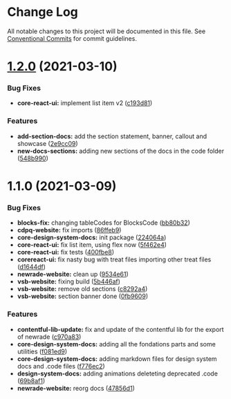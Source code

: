 # Change Log

All notable changes to this project will be documented in this file.
See [Conventional Commits](https://conventionalcommits.org) for commit guidelines.

# [1.2.0](https://github.com/newrade/newrade/compare/@newrade/core-design-system-docs@1.1.0...@newrade/core-design-system-docs@1.2.0) (2021-03-10)

### Bug Fixes

- **core-react-ui:** implement list item v2 ([c193d81](https://github.com/newrade/newrade/commit/c193d811367dfe38d830ccab270e807a18a91276))

### Features

- **add-section-docs:** add the section statement, banner, callout and showcase ([2e9cc09](https://github.com/newrade/newrade/commit/2e9cc096365e0619b8b6f4686a60964b97398b55))
- **new-docs-sections:** adding new sections of the docs in the code folder ([548b990](https://github.com/newrade/newrade/commit/548b990a062f0c2e26cf561acabc2a63afb5cc54))

# 1.1.0 (2021-03-09)

### Bug Fixes

- **blocks-fix:** changing tableCodes for BlocksCode ([bb80b32](https://github.com/newrade/newrade/commit/bb80b327a4013dc377fac5f373165c097f99615d))
- **cdpq-website:** fix imports ([86ffeb9](https://github.com/newrade/newrade/commit/86ffeb96b028af4fad2c287d16a782a31b343fdf))
- **core-design-system-docs:** init package ([224064a](https://github.com/newrade/newrade/commit/224064a713a5f41f998fe1e8e18ea4bfbe8b048d))
- **core-react-ui:** fix list item, using flex now ([5f462e4](https://github.com/newrade/newrade/commit/5f462e45b0ced1a6ad3b891401e3b8ace802c4a7))
- **core-react-ui:** fix tests ([400fbe8](https://github.com/newrade/newrade/commit/400fbe8985b4046eabfb8f4c0e9071fde57f6e5a))
- **corereact-ui:** fix nasty bug with treat files importing other treat files ([d1644df](https://github.com/newrade/newrade/commit/d1644df51704ce05edb1aabcf7cf3a74d91edf00))
- **newrade-website:** clean up ([9534e61](https://github.com/newrade/newrade/commit/9534e61b01545371bde739d05c4519ead5fbd143))
- **vsb-website:** fixing build ([5b446af](https://github.com/newrade/newrade/commit/5b446afda481089b7ec00c85b36f4233db305689))
- **vsb-website:** remove old sections ([c8292a4](https://github.com/newrade/newrade/commit/c8292a46868d22dc9229481f974f2d9bde8fff06))
- **vsb-website:** section banner done ([0fb9609](https://github.com/newrade/newrade/commit/0fb9609bcbc0d83aaee537e6033da01ff4dae620))

### Features

- **contentful-lib-update:** fix and update of the contentful lib for the export of newrade ([c970a83](https://github.com/newrade/newrade/commit/c970a83b07ee4883a984b6a6c69a94cfcb94895b))
- **core-design-system-docs:** adding all the fondations parts and some utilities ([f081ed9](https://github.com/newrade/newrade/commit/f081ed958b581ea86a58df2522e7e93dce2288df))
- **core-design-system-docs:** adding markdown files for design system docs and .code files ([f776ec2](https://github.com/newrade/newrade/commit/f776ec285088977f141ef4b22045ff451ca2eeb3))
- **design-system-docs:** adding animations deleteting deprecated .code ([69b8af1](https://github.com/newrade/newrade/commit/69b8af1b3fd053b942e0d07de3c4fdc0ef234395))
- **newrade-website:** reorg docs ([47856d1](https://github.com/newrade/newrade/commit/47856d1889c2311c01cf4cd9f94f52fadd1ac61f))
